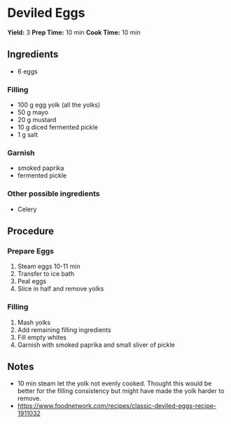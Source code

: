 # Deviled Eggs
**Yield:** 3
**Prep Time:** 10 min
**Cook Time:** 10 min

## Ingredients
- 6 eggs

### Filling
- 100 g egg yolk (all the yolks)
- 50 g mayo
- 20 g mustard
- 10 g diced fermented pickle
- 1 g salt

### Garnish
- smoked paprika
- fermented pickle

### Other possible ingredients
- Celery

## Procedure
### Prepare Eggs
1. Steam eggs 10-11 min
2. Transfer to ice bath
3. Peal eggs
4. Slice in half and remove yolks

### Filling
1. Mash yolks
2. Add remaining filling ingredients
3. Fill empty whites
4. Garnish with smoked paprika and small sliver of pickle


## Notes
- 10 min steam let the yolk not evenly cooked.  Thought this would be better for the filling consistency but might have made the yolk harder to remove.
- https://www.foodnetwork.com/recipes/classic-deviled-eggs-recipe-1911032
